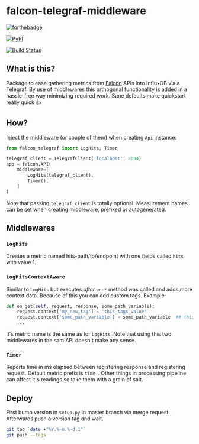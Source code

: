 # falcon-telegraf-middleware

[![forthebadge](https://forthebadge.com/images/badges/no-ragrets.svg)](https://forthebadge.com)

[![PyPI](https://img.shields.io/pypi/v/falcon-telegraf-middleware.svg?style=for-the-badge)](https://pypi.org/project/falcon-telegraf-middleware/)

[![Build Status](https://travis-ci.org/Webinterpret/falcon-telegraf-middleware.svg?branch=master)](https://travis-ci.org/Webinterpret/falcon-telegraf-middleware)

## What is this?

Package to ease gathering metrics from [Falcon](http://falcon.readthedocs.io/) APIs into InfluxDB via a Telegraf.
By use of middlewares this orthogonal functionality is added in a hassle-free way minimizing required work. Sane defaults make quickstart really quick 👍

## How?
Inject the middleware (or couple of them) when creating `Api` instance:

```python
from falcon_telegraf import LogHits, Timer

telegraf_client = TelegrafClient('localhost', 8094)
app = falcon.API(
    middleware=[
        LogHits(telegraf_client),
        Timer(),
    ]
)
```

Note that passing `telegraf_client` is totally optional.
Measurement names can be set when creating middleware, prefixed or autogenerated.

## Middlewares
### `LogHits`
Creates a metric named hits-path/to/endpoint with one fields called `hits` with value 1.
### `LogHitsContextAware`
Similar to `LogHits` but executes *after* `on-*` method was called and adds more context data. Because of this you can add custom tags.
Example:
```python
def on_get(self, request, response, some_path_variable):
    request.context['my_new_tag'] = 'this_tags_value'
    request.context['some_path_variable'] = some_path_variable  ## this is unnecessary - it's logged by middleware
    ...
```
It's metric name is the same as for `LogHits`.
Note that using this two middlewares in the sam API doesn't make any sense.
### `Timer`
Reports time in ms elapsed between registering response and registering request. Default metric prefix is `time-`.
Other things in processing pipeline can affect it's readings so take them with a grain of salt.
## Deploy
First bump version in `setup.py` in master branch via merge request. Afterwards push a version tag and wait.

```bash
git tag `date +"%Y.%-m.%-d.1"`
git push --tags
```
